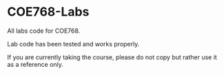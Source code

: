 # COE768-Labs
All labs code for COE768.

Lab code has been tested and works properly.

If you are currently taking the course, please do not copy but rather use it as a reference only.
